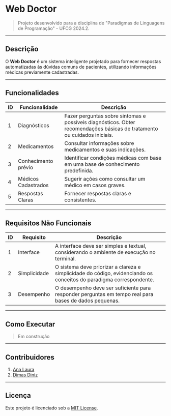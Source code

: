 # Web Doctor

> Projeto desenvolvido para a disciplina de "Paradigmas de Linguagens de Programação" - UFCG 2024.2.

---
## Descrição
O **Web Doctor** é um sistema inteligente projetado para fornecer respostas automatizadas às dúvidas comuns de pacientes, utilizando informações médicas previamente cadastradas. 

---
## Funcionalidades

| ID | Funcionalidade        | Descrição |
|----|----------------------|-------------|
| 1  | Diagnósticos        | Fazer perguntas sobre sintomas e possíveis diagnósticos. Obter recomendações básicas de tratamento ou cuidados iniciais. |
| 2  | Medicamentos         | Consultar informações sobre medicamentos e suas indicações. |
| 3  | Conhecimento prévio  | Identificar condições médicas com base em uma base de conhecimento predefinida. |
| 4  | Médicos Cadastrados | Sugerir ações como consultar um médico em casos graves. |
| 5  | Respostas Claras     | Fornecer respostas claras e consistentes. |

---
## Requisitos Não Funcionais

| ID | Requisito  | Descrição |
|----|-----------|-------------|
| 1  | Interface  | A interface deve ser simples e textual, considerando o ambiente de execução no terminal. |
| 2  | Simplicidade | O sistema deve priorizar a clareza e simplicidade do código, evidenciando os conceitos do paradigma correspondente. |
| 3  | Desempenho | O desempenho deve ser suficiente para responder perguntas em tempo real para bases de dados pequenas. |

---
## Como Executar
> Em construção

---
## Contribuidores
1. [Ana Laura](...)
2. [Dimas Diniz](...)

---
## Licença
Este projeto é licenciado sob a [MIT License](LICENSE).
